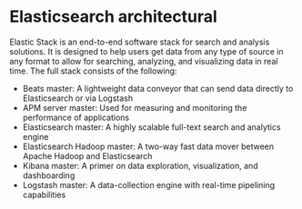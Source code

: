 # Elasticsearch architectural

Elastic Stack is an end-to-end software stack for search and analysis solutions. It is designed to help users get data from any type of source in any format to allow for searching, analyzing, and visualizing data in real time. The full stack consists of the following:

- Beats master: A lightweight data conveyor that can send data directly to Elasticsearch or via Logstash
- APM server master: Used for measuring and monitoring the performance of applications
- Elasticsearch master: A highly scalable full-text search and analytics engine
- Elasticsearch Hadoop master: A two-way fast data mover between Apache Hadoop and Elasticsearch
- Kibana master: A primer on data exploration, visualization, and dashboarding
- Logstash master: A data-collection engine with real-time pipelining capabilities


